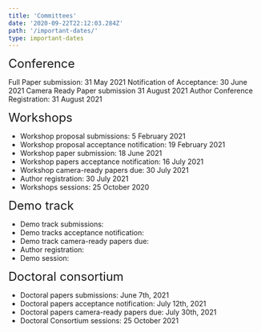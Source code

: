 ```yaml
---
title: 'Committees'
date: '2020-09-22T22:12:03.284Z'
path: '/important-dates/'
type: important-dates
---
```


<div style="font-size:18pt;">Conference</div>

Full Paper submission: 31 May 2021
Notification of Acceptance: 30 June 2021
Camera Ready Paper submission 31 August 2021
Author Conference Registration: 31 August 2021

<div style="font-size:18pt;">Workshops</div>

- Workshop proposal submissions: 5 February 2021
- Workshop proposal acceptance notification: 19 February 2021
- Workshop paper submission: 18 June 2021
- Workshop papers acceptance notification: 16 July 2021
- Workshop camera-ready papers due: 30 July 2021
- Author registration: 30 July 2021
- Workshops sessions: 25 October 2020

<div style="font-size:18pt;">Demo track</div>

- Demo track submissions: 
- Demo tracks acceptance notification: 
- Demo track camera-ready papers due: 
- Author registration: 
- Demo session: 

<div style="font-size:18pt;">Doctoral consortium</div>

- Doctoral papers submissions: 	June 7th, 2021
- Doctoral papers acceptance notification: July 12th, 2021 
- Doctoral papers camera-ready papers due: July 30th, 2021
- Doctoral Consortium sessions: 25 October 2021
